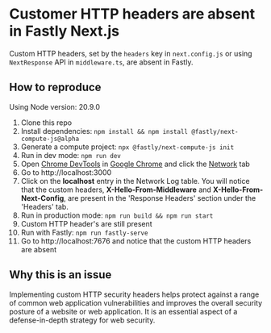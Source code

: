 # Customer HTTP headers are absent in Fastly Next.js

 Custom HTTP headers, set by the `headers` key in `next.config.js` or using `NextResponse` API in `middleware.ts`, are absent in Fastly.


## How to reproduce

 Using Node version: 20.9.0

1. Clone this repo
2. Install dependencies: `npm install && npm install @fastly/next-compute-js@alpha`
3. Generate a compute project: `npx @fastly/next-compute-js init`
4. Run in dev mode: `npm run dev`
5. Open [Chrome DevTools](https://developer.chrome.com/docs/devtools/open) in [Google Chrome](https://www.google.com/chrome/) and click the [Network](https://developer.chrome.com/docs/devtools/network) tab
6. Go to http://localhost:3000
7. Click on the **localhost** entry in the Network Log table. You will notice that the custom headers, **X-Hello-From-Middleware** and **X-Hello-From-Next-Config**, are present in the 'Response Headers' section under the 'Headers' tab.
8. Run in production mode: `npm run build && npm run start`
9. Custom HTTP header's are still present
10. Run with Fastly: `npm run fastly-serve`
11. Go to http://localhost:7676 and notice that the custom HTTP headers are absent

## Why this is an issue
Implementing custom HTTP security headers helps protect against a range of common web application vulnerabilities and improves the overall security posture of a website or web application. It is an essential aspect of a defense-in-depth strategy for web security.